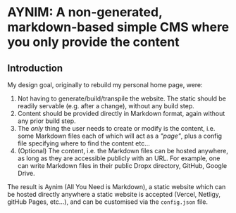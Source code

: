 # AYNIM: A non-generated, markdown-based simple CMS where you only provide the content

Introduction
-----

My design goal, originally to rebuild my personal home page, were:

1. Not having to generate/build/transpile the website. The static should be readily servable (e.g. after a change), without any build step.
2. Content should be provided directly in Markdown format, again without any prior build step.
3. The _only_ thing the user needs to create or modify is the content, i.e. some Markdown files each of which will act as a _"page"_, plus a config file specifying where to find the content etc...
4. (Optional) The content, i.e. the Markdown files can be hosted anywhere, as long as they are accessible publicly with an URL. For example, one can write Markdown files in their public Dropx directory, GitHub, Google Drive.

The result is Aynim (All You Need is Markdown), a static website which can be hosted directly anywhere a static website is accepted (Vercel, Netligy, gitHub Pages, etc...), and can be customised via the `config.json` file. 
